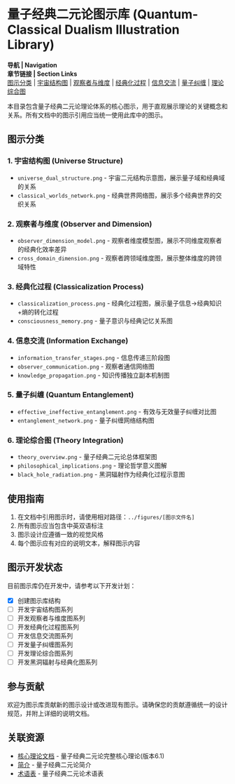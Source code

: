 # 量子经典二元论图示库 (Quantum-Classical Dualism Illustration Library)

**导航 | Navigation**  
**章节链接 | Section Links**  
[图示分类](#图示分类) | [宇宙结构图](#1-宇宙结构图-universe-structure) | [观察者与维度](#2-观察者与维度-observer-and-dimension) | [经典化过程](#3-经典化过程-classicalization-process) | [信息交流](#4-信息交流-information-exchange) | [量子纠缠](#5-量子纠缠-quantum-entanglement) | [理论综合图](#6-理论综合图-theory-integration)

本目录包含量子经典二元论理论体系的核心图示，用于直观展示理论的关键概念和关系。所有文档中的图示引用应当统一使用此库中的图示。

## 图示分类

### 1. 宇宙结构图 (Universe Structure)
- `universe_dual_structure.png` - 宇宙二元结构示意图，展示量子域和经典域的关系
- `classical_worlds_network.png` - 经典世界网络图，展示多个经典世界的交织关系

### 2. 观察者与维度 (Observer and Dimension)
- `observer_dimension_model.png` - 观察者维度模型图，展示不同维度观察者的经典化效率差异
- `cross_domain_dimension.png` - 观察者跨领域维度图，展示整体维度的跨领域特性

### 3. 经典化过程 (Classicalization Process)
- `classicalization_process.png` - 经典化过程图，展示量子信息→经典知识+熵的转化过程
- `consciousness_memory.png` - 量子意识与经典记忆关系图

### 4. 信息交流 (Information Exchange)
- `information_transfer_stages.png` - 信息传递三阶段图
- `observer_communication.png` - 观察者通信网络图
- `knowledge_propagation.png` - 知识传播独立副本机制图

### 5. 量子纠缠 (Quantum Entanglement)
- `effective_ineffective_entanglement.png` - 有效与无效量子纠缠对比图
- `entanglement_network.png` - 量子纠缠网络结构图

### 6. 理论综合图 (Theory Integration)
- `theory_overview.png` - 量子经典二元论总体框架图
- `philosophical_implications.png` - 理论哲学意义图解
- `black_hole_radiation.png` - 黑洞辐射作为经典化过程示意图

## 使用指南

1. 在文档中引用图示时，请使用相对路径：`../figures/[图示文件名]`
2. 所有图示应当包含中英双语标注
3. 图示设计应遵循一致的视觉风格
4. 每个图示应有对应的说明文本，解释图示内容

## 图示开发状态

目前图示库仍在开发中，请参考以下开发计划：

- [x] 创建图示库结构
- [ ] 开发宇宙结构图系列
- [ ] 开发观察者与维度图系列
- [ ] 开发经典化过程图系列
- [ ] 开发信息交流图系列
- [ ] 开发量子纠缠图系列
- [ ] 开发理论综合图系列
- [ ] 开发黑洞辐射与经典化图系列

## 参与贡献

欢迎为图示库贡献新的图示设计或改进现有图示。请确保您的贡献遵循统一的设计规范，并附上详细的说明文档。

## 关联资源

- [核心理论文档](../core.md) - 量子经典二元论完整核心理论(版本6.1)
- [简介](../01_introduction.md) - 量子经典二元论简介
- [术语表](../terminology_glossary.md) - 量子经典二元论术语表 